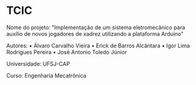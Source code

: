 # TCIC

Nome do projeto: "Implementação de um sistema eletromecânico para auxílio de novos jogadores de xadrez utilizando a plataforma Arduino"

Autores:
•	Álvaro Carvalho Vieira
•	Erick de Barros Alcântara
•	Igor Lima Rodrigues Pereira
•	José Antonio Toledo Júnior

Universidade: UFSJ-CAP

Curso: Engenharia Mecatrônica
